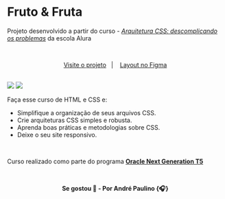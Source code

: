 # Fruto & Fruta

Projeto desenvolvido a partir do curso - [*Arquitetura CSS: descomplicando os problemas*](https://cursos.alura.com.br/course/arquitetura-css) da escola Alura

<br>

<p align="center">
  <a href="https://frutofruta.vercel.app/">Visite o projeto</a>&nbsp;&nbsp;&nbsp;|&nbsp;&nbsp;&nbsp;
  <a href="https://www.figma.com/file/0gMF5BPgplPYqQA6Om1T1sk9/alura-bootstrap?node-id=0%3A1">Layout no Figma</a>
</p>

<br>

<img src="https://img.shields.io/badge/html5-%23E34F26.svg?style=for-the-badge&logo=html5&logoColor=white"/>
<img src="https://img.shields.io/badge/css3-%231572B6.svg?style=for-the-badge&logo=css3&logoColor=white"/>

Faça esse curso de HTML e CSS e:

* Simplifique a organização de seus arquivos CSS.
* Crie arquiteturas CSS simples e robusta.
* Aprenda boas práticas e metodologias sobre CSS.
* Deixe o seu site responsivo.

<br>

Curso realizado como parte do programa [**Oracle Next Generation T5**](https://www.oracle.com/br/education/oracle-next-education/)

<br>

<p align="center"><b>
Se gostou 🌟 - Por André Paulino {🎧}
</b></p>

